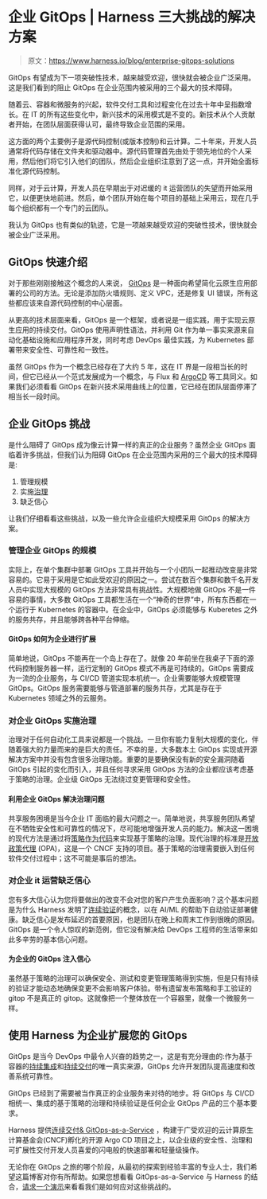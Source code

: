 # 企业 GitOps | Harness 三大挑战的解决方案

> 原文：<https://www.harness.io/blog/enterprise-gitops-solutions>

GitOps 有望成为下一项突破性技术，越来越受欢迎，很快就会被企业广泛采用。这是我们看到的阻止 GitOps 在企业范围内被采用的三个最大的技术障碍。

随着云、容器和微服务的兴起，软件交付工具和过程变化在过去十年中呈指数增长。在 IT 的所有这些变化中，新兴技术的采用模式是不变的。新技术从个人贡献者开始，在团队层面获得认可，最终导致企业范围的采用。

这方面的两个主要例子是源代码控制(或版本控制)和云计算。二十年来，开发人员通常将代码存储在文件夹和驱动器中。源代码管理首先由处于领先地位的个人采用，然后他们将它引入他们的团队，然后企业组织注意到了这一点，并开始全面标准化源代码控制。

同样，对于云计算，开发人员在早期出于对迟缓的 it 运营团队的失望而开始采用它，以便更快地前进。然后，单个团队开始在每个项目的基础上采用云，现在几乎每个组织都有一个专门的云团队。

我认为 GitOps 也有类似的轨迹，它是一项越来越受欢迎的突破性技术，很快就会被企业广泛采用。

## GitOps 快速介绍

对于那些刚刚接触这个概念的人来说， [GitOps](https://harness.io/blog/gitops) 是一种面向希望简化云原生应用部署的公司的方法。无论是添加防火墙规则、定义 VPC，还是修复 UI 错误，所有这些都应该来自源代码控制的中心层面。

从更高的技术层面来看，GitOps 是一个框架，或者说是一组实践，用于实现云原生应用的持续交付。GitOps 使用声明性语法，并利用 Git 作为单一事实来源来自动化基础设施和应用程序开发，同时考虑 DevOps 最佳实践，为 Kubernetes 部署带来安全性、可靠性和一致性。

虽然 GitOps 作为一个概念已经存在了大约 5 年，这在 IT 界是一段相当长的时间，但它已经从一个范式发展成为一个概念，与 Flux 和 [ArgoCD](https://argo-cd.readthedocs.io/en/stable/) 等工具同义。如果我们必须看看 GitOps 在新兴技术采用曲线上的位置，它已经在团队层面停滞了相当长一段时间。

## 企业 GitOps 挑战

是什么阻碍了 GitOps 成为像云计算一样的真正的企业服务？虽然企业 GitOps 面临着许多挑战，但我们认为阻碍 GitOps 在企业范围内采用的三个最大的技术障碍是:

1.  管理规模
2.  实施[治理](https://harness.io/products/platform/governance)
3.  缺乏信心

让我们仔细看看这些挑战，以及一些允许企业组织大规模采用 GitOps 的解决方案。

### 管理企业 GitOps 的规模

实际上，在单个集群中部署 GitOps 工具并开始与一个小团队一起推动改变是非常容易的。它易于采用是它如此受欢迎的原因之一。尝试在数百个集群和数千名开发人员中实现大规模的 GitOps 方法非常具有挑战性。大规模地做 GitOps 不是一件容易的事情，大多数 GitOps 工具都生活在一个“神奇的世界”中，所有东西都在一个运行于 Kubernetes 的容器中。在企业中，GitOps 必须能够与 Kuberetes 之外的服务共存，并且能够跨各种平台伸缩。

#### GitOps 如何为企业进行扩展

简单地说，GitOps 不能再在一个岛上存在了。就像 20 年前坐在我桌子下面的源代码控制服务器一样，运行定制的 GitOps 模式不再是可持续的。GitOps 需要成为一流的企业服务，与 CI/CD 管道实现本机统一。企业需要能够大规模管理 GitOps。GitOps 服务需要能够与管道部署的服务共存，尤其是存在于 Kubernetes 领域之外的云服务。

### 对企业 GitOps 实施治理

治理对于任何自动化工具来说都是一个挑战。一旦你有能力复制大规模的变化，伴随着强大的力量而来的是巨大的责任。不幸的是，大多数本土 GitOps 实现或开源解决方案中并没有包含很多治理功能。重要的是要确保没有新的安全漏洞随着 GitOps 引起的变化而引入，并且任何寻求采用 GitOps 方法的企业都应该考虑基于策略的治理。企业级 GitOps 无法绕过变更管理和安全性。

#### 利用企业 GitOps 解决治理问题

共享服务困境是当今企业 IT 面临的最大问题之一。简单地说，共享服务团队希望在不牺牲安全性和可靠性的情况下，尽可能地增强开发人员的能力。解决这一困境的现代方法是通过将[策略作为代码](https://harness.io/blog/harness-policy-as-code)来实现基于策略的治理。现代治理的标准是[开放政策代理](https://www.openpolicyagent.org/) (OPA)，这是一个 CNCF 支持的项目。基于策略的治理需要嵌入到任何软件交付过程中；这不可能是事后的想法。

### 对企业 it 运营缺乏信心

您有多大信心认为您将要做出的改变不会对您的客户产生负面影响？这个基本问题是为什么 Harness 发明了[连续验证](https://harness.io/blog/continuous-verification-demystified)的概念，以在 AI/ML 的帮助下自动验证部署健康。缺乏信心是发布延迟的首要原因，也是团队在晚上和周末工作到很晚的原因。GitOps 是一个令人惊叹的新范例，但它没有解决给 DevOps 工程师的生活带来如此多辛劳的基本信心问题。

#### 为企业的 GitOps 注入信心

虽然基于策略的治理可以确保安全、测试和变更管理策略得到实施，但是只有持续的验证才能动态地确保变更不会影响客户体验。带有遗留发布策略和手工验证的 gitop 不是真正的 gitop。这就像把一个整体放在一个容器里，就像一个微服务一样。

## 使用 Harness 为企业扩展您的 GitOps

GitOps 是当今 DevOps 中最令人兴奋的趋势之一，这是有充分理由的:作为基于容器的[持续集成](https://harness.io/blog/what-is-continuous-integration)和[持续交付](https://harness.io/blog/what-is-continuous-delivery)的唯一真实来源，GitOps 允许开发团队提高速度和改善系统可靠性。

GitOps 已经到了需要被当作真正的企业服务来对待的地步。将 GitOps 与 CI/CD 相统一、集成的基于策略的治理和持续验证是任何企业 GitOps 产品的三个基本要求。

Harness 提供[连续交付& GitOps-as-a-Service](https://harness.io/products/continuous-delivery) ，构建于广受欢迎的云计算原生计算基金会(CNCF)孵化的开源 Argo CD 项目之上，以企业级的安全性、治理和可扩展性交付开发人员喜爱的闪电般的快速部署和轻量级操作。

无论你在 GitOps 之旅的哪个阶段，从最初的探索到经验丰富的专业人士，我们希望这篇博客对你有所帮助。如果您想看看 GitOps-as-a-Service 与 Harness 的结合，[请求一个演示](https://harness.io/gitops-beta/)来看看我们是如何应对这些挑战的。